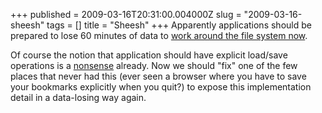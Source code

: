 +++
published = 2009-03-16T20:31:00.004000Z
slug = "2009-03-16-sheesh"
tags = []
title = "Sheesh"
+++
Apparently applications should be prepared to lose 60 minutes of data to
[work around the file system
now](http://thunk.org/tytso/blog/2009/03/15/dont-fear-the-fsync/).  
  
Of course the notion that application should have explicit load/save
operations is a
[nonsense](http://www.amazon.com/About-Face-Essentials-Interface-Design/dp/1568843224)
already. Now we should "fix" one of the few places that never had this
(ever seen a browser where you have to save your bookmarks explicitly
when you quit?) to expose this implementation detail in a data-losing
way again.
